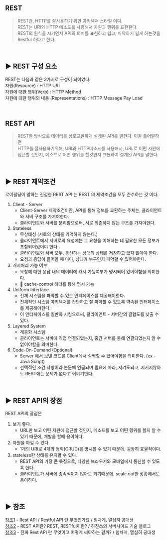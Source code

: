 ## REST
>REST란, HTTP를 잘사용하기 위한 아키텍쳐 스타일 이다.<br>
REST는 URI와 HTTP 메소드를 사용해서 자원과 행위를 표현한다.<br>
REST의 원칙을 지키면서 API의 의미를 표현하고 쉽고, 파악하기 쉽게 하는것을 Restful 하다고 한다.<br>

<br>

## ▶️ REST 구성 요소
REST는 다음과 같은 3가지로 구성이 되어있다. <br>
자원(Resource) : HTTP URI<br>
자원에 대한 행위(Verb) : HTTP Method<br>
자원에 대한 행위의 내용 (Representations) : HTTP Message Pay Load<br>


<br>

## REST API
> REST한 방식으로 데이터를 상호교환하게 설계된 API를 말한다.  이걸 풀어말하면<br>
 HTTP를 잘사용하기위해, URI와 HTTP메소드를 사용해서, URL로 어떤 자원에 접근할 것인지, 메소드로 어떤 행위를 할것인지 표현하여 설계된 API를 말한다.

<br>

## ▶️ REST 제약조건
로이필딩이 말하는 진정한 REST API 는 REST 의 제약조건을 모두 준수하는 것 이다.<br>

1. Client - Server<br>
    * Client-Server 제약조건이란, API를 통해 정보를 교환하는 주체는, 클라이언트와 서버 구조를 가져야한다.<br> 
    * 클라이언트와 서버를 분리함으로써, 서로 의존하지 않는 구조를 가져야한다.<br> 
2. Stateless<br> 
    * 무상태성 (서로의 상태를 기억하지 않는다.)<br> 
    * 클라이언트에서 서버로의 요청에는 그 요청을 이해하는 데 필요한 모든 정보가 포함되어있어야 한다.<br> 
    * 클라이언트와 서버 모두, 통신하는 상대의 상태를 저장하고 있지 않아야 한다.<br> 
    * 요청과 응답이 들어올 때 마다, 상대가 누구인지 파악할 수 있어야한다.<br> 
3. 캐시처리 가능 여부<br> 
    * 요청에 대한 응답 내의 데이터에 캐시 가능여부가 명시되어 있어야함을 의미한다.<br> 
    * 📌 cache-control 헤더를 통해 명시 가능<br> 
4. Uniform Interface<br> 
    * 전체 시스템을 파악할 수 있는 인터페이스를 제공해야한다.<br> 
    * 전체적인 시스템 아키텍처를 간단하고 잘 파악할 수 있도록 약속된 인터페이스를 제공해야한다.<br> 
    * 이 인터페이스를 일반화 시킴으로써, 클라이언트 - 서버간의 결합도를 낮출 수 있다.<br> 
5. Layered System<br> 
    * 계층화 시스템<br> 
    * 클라이언트는 서버에 직접 연결되었는지, 중간 서버를 통해 연결되었는지 알 수 없어야함을 의미한다.<br> 
6.  Code-On-Demand (Optional)<br> 
    * Server 에서 보낸 코드를 Client에서 실행할 수 있어야함을 의미한다. (ex - Java Script)<br> 
    * 선택적인 조건 사항이라 논문에 언급되며 필요에 따라, 지켜도되고, 지키지않아도 REST에는 문제가 없다고 이야기한다.

<br>

## ▶️ REST API의 장점
REST API의 장점은<br>

1. 보기 좋다.<br> 
    * URL만 보고 어떤 자원에 접근할 것인지, 메소드를 보고 어떤 행위를 할지 알 수 있기 때문에, 개발을 할때 용이하다.<br> 
2. 자원을 아낄 수 있다.<br> 
    * 1개의 URI로 4개의 행위(CRUD)를 명시할 수 있기 때문에, 굉장히 효율적이다.<br> 
3. stateless한 상태를 유지할  수 있다.<br> 
    * REST API의 가장 큰 특징으로, 다양한 브라우저와 모바일에서 통신할 수 있도록 한다.<br> 
    * 클라이언트가 서버에 종속적이지 않아도 되기때문에, scale out한 상황에서도 용이하다.<br> 

<br>

## ▶️ 참조
[참조1](https://thalals.tistory.com/284) - Rest API / Restful API 란 무엇인가요 / 힘차게, 열심히 공대생 <br>
[참조2](https://khj93.tistory.com/entry/%EB%84%A4%ED%8A%B8%EC%9B%8C%ED%81%AC-REST-API%EB%9E%80-REST-RESTful%EC%9D%B4%EB%9E%80) -  REST API란? REST, RESTful이란? / 하진쓰의 서버사이드 기술 블로그<br>
[참조3](https://thalals.tistory.com/335) -  진짜 Rest API 란 무엇이고 어떻게 써야하는 걸까? / 힘차게, 열심히 공대생